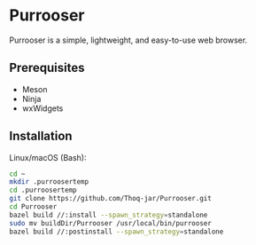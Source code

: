 # Purrooser

Purrooser is a simple, lightweight, and easy-to-use web browser.

## Prerequisites
- Meson
- Ninja
- wxWidgets

## Installation
Linux/macOS (Bash):
```bash
cd ~
mkdir .purroosertemp
cd .purroosertemp
git clone https://github.com/Thoq-jar/Purrooser.git
cd Purrooser
bazel build //:install --spawn_strategy=standalone
sudo mv buildDir/Purrooser /usr/local/bin/purrooser
bazel build //:postinstall --spawn_strategy=standalone
```
